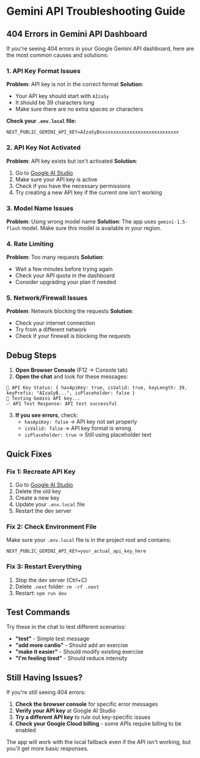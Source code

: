 # Gemini API Troubleshooting Guide

## 404 Errors in Gemini API Dashboard

If you're seeing 404 errors in your Google Gemini API dashboard, here are the most common causes and solutions:

### 1. **API Key Format Issues**

**Problem**: API key is not in the correct format
**Solution**: 
- Your API key should start with `AIzaSy`
- It should be 39 characters long
- Make sure there are no extra spaces or characters

**Check your `.env.local` file:**
```env
NEXT_PUBLIC_GEMINI_API_KEY=AIzaSyBxxxxxxxxxxxxxxxxxxxxxxxxxxxxx
```

### 2. **API Key Not Activated**

**Problem**: API key exists but isn't activated
**Solution**:
1. Go to [Google AI Studio](https://makersuite.google.com/app/apikey)
2. Make sure your API key is active
3. Check if you have the necessary permissions
4. Try creating a new API key if the current one isn't working

### 3. **Model Name Issues**

**Problem**: Using wrong model name
**Solution**: The app uses `gemini-1.5-flash` model. Make sure this model is available in your region.

### 4. **Rate Limiting**

**Problem**: Too many requests
**Solution**: 
- Wait a few minutes before trying again
- Check your API quota in the dashboard
- Consider upgrading your plan if needed

### 5. **Network/Firewall Issues**

**Problem**: Network blocking the requests
**Solution**:
- Check your internet connection
- Try from a different network
- Check if your firewall is blocking the requests

## Debug Steps

1. **Open Browser Console** (F12 → Console tab)
2. **Open the chat** and look for these messages:

```
🔑 API Key Status: { hasApiKey: true, isValid: true, keyLength: 39, keyPrefix: "AIzaSyB...", isPlaceholder: false }
🧪 Testing Gemini API key...
✅ API Test Response: API test successful
```

3. **If you see errors**, check:
   - `hasApiKey: false` → API key not set properly
   - `isValid: false` → API key format is wrong
   - `isPlaceholder: true` → Still using placeholder text

## Quick Fixes

### Fix 1: Recreate API Key
1. Go to [Google AI Studio](https://makersuite.google.com/app/apikey)
2. Delete the old key
3. Create a new key
4. Update your `.env.local` file
5. Restart the dev server

### Fix 2: Check Environment File
Make sure your `.env.local` file is in the project root and contains:
```env
NEXT_PUBLIC_GEMINI_API_KEY=your_actual_api_key_here
```

### Fix 3: Restart Everything
1. Stop the dev server (Ctrl+C)
2. Delete `.next` folder: `rm -rf .next`
3. Restart: `npm run dev`

## Test Commands

Try these in the chat to test different scenarios:

- **"test"** - Simple test message
- **"add more cardio"** - Should add an exercise
- **"make it easier"** - Should modify existing exercise
- **"I'm feeling tired"** - Should reduce intensity

## Still Having Issues?

If you're still seeing 404 errors:

1. **Check the browser console** for specific error messages
2. **Verify your API key** at Google AI Studio
3. **Try a different API key** to rule out key-specific issues
4. **Check your Google Cloud billing** - some APIs require billing to be enabled

The app will work with the local fallback even if the API isn't working, but you'll get more basic responses.
